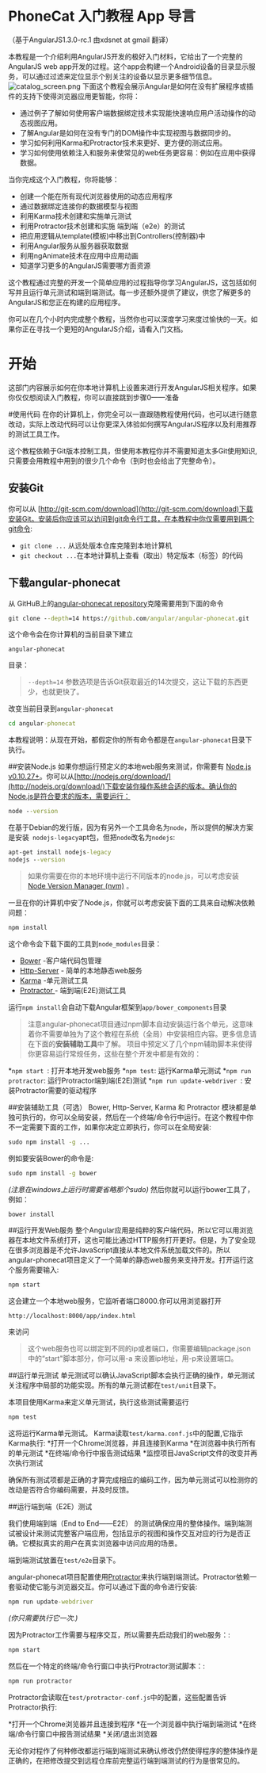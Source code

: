 # PhoneCat 入门教程 App 导言
（基于AngularJS1.3.0-rc.1 由xdsnet at gmail 翻译）

本教程是一个介绍利用AngularJS开发的极好入门材料，它给出了一个完整的AngularJS web app开发的过程。这个app会构建一个Android设备的目录显示服务，可以通过过滤来定位显示个别关注的设备以显示更多细节信息。
![catalog_screen.png](./image/catalog_screen.png)
下面这个教程会展示Angular是如何在没有扩展程序或插件的支持下使得浏览器应用更智能，你将：

* 通过例子了解如何使用客户端数据绑定技术实现能快速响应用户活动操作的动态视图应用。
* 了解Angular是如何在没有专门的DOM操作中实现视图与数据同步的。
* 学习如何利用Karma和Protractor技术来更好、更方便的测试应用。
* 学习如何使用依赖注入和服务来使常见的web任务更容易：例如在应用中获得数据。


当你完成这个入门教程，你将能够：

* 创建一个能在所有现代浏览器使用的动态应用程序
* 通过数据绑定连接你的数据模型与视图
* 利用Karma技术创建和实施单元测试
* 利用Protractor技术创建和实施 端到端（e2e）的测试
* 把应用逻辑从template(模板)中移出到Controllers(控制器)中
* 利用Angular服务从服务器获取数据
* 利用ngAnimate技术在应用中应用动画
* 知道学习更多的AngularJS需要哪方面资源

这个教程通过完整的开发一个简单应用的过程指导你学习AngularJS，这包括如何写并且运行单元测试和端到端测试。每一步还额外提供了建议，供您了解更多的AngularJS和您正在构建的应用程序。

你可以在几个小时内完成整个教程，当然你也可以深度学习来度过愉快的一天。如果你正在寻找一个更短的AngularJS介绍，请看入门文档。

# 开始
这部门内容展示如何在你本地计算机上设置来进行开发AngularJS相关程序。如果你仅仅想阅读入门教程，你可以直接跳到步骤0——准备

#使用代码
在你的计算机上，你完全可以一直跟随教程使用代码，也可以进行随意改动，实际上改动代码可以让你更深入体验如何撰写AngularJS程序以及利用推荐的测试工具工作。

这个教程依赖于Git版本控制工具，但使用本教程你并不需要知道太多Git使用知识,只需要会用教程中用到的很少几个命令（到时也会给出了完整命令）。

## 安装Git
你可以从 [http://git-scm.com/download](http://git-scm.com/download)下载安装Git。安装后你应该可以访问到git命令行工具，在本教程中你仅需要用到两个git命令:

* `git clone ...` 从远处版本仓库克隆到本地计算机
* `git checkout ...`在本地计算机上查看（取出）特定版本（标签）的代码

## 下载angular-phonecat
从 GitHuB上的[angular-phonecat repository](https://github.com/angular/angular-phonecat)克隆需要用到下面的命令
```cmd
git clone --depth=14 https://github.com/angular/angular-phonecat.git
```

这个命令会在你计算机的当前目录下建立
```
angular-phonecat
```
目录：
>`--depth=14` 参数选项是告诉Git获取最近的14次提交，这让下载的东西更少，也就更快了。

改变当前目录到`angular-phonecat`
```cmd
cd angular-phonecat
```
本教程说明：从现在开始，都假定你的所有命令都是在`angular-phonecat`目录下执行。

##安装Node.js
如果你想运行预定义的本地web服务来测试，你需要有 [Node.js v0.10.27+](http://nodejs.org/)。你可以从[http://nodejs.org/download/](http://nodejs.org/download/)下载安装你操作系统合适的版本。确认你的Node.js是符合要求的版本，需要运行：
```cmd
node --version
```
在基于Debian的发行版，因为有另外一个工具命名为`node`，所以提供的解决方案是安装```
nodejs-legacy```apt包，但把`node`改名为`nodejs`:
```cmd
apt-get install nodejs-legacy
nodejs --version
```
>如果你需要在你的本地环境中运行不同版本的node.js，可以考虑安装 [Node Version Manager (nvm)](https://github.com/creationix/nvm) 。

一旦在你的计算机中安了Node.js，你就可以考虑安装下面的工具来自动解决依赖问题：
```cmd
npm install
```

这个命令会下载下面的工具到`node_modules`目录：
* [Bower](http://bower.io/) -客户端代码包管理
* [Http-Server](https://github.com/nodeapps/http-server) - 简单的本地静态web服务
* [Karma](https://github.com/karma-runner/karma) -单元测试工具
* [Protractor ](https://github.com/angular/protractor)- 端到端(E2E)测试工具

运行`npm install`会自动下载Angular框架到`app/bower_components`目录
>注意angular-phonecat项目通过npm脚本自动安装运行各个单元，这意味着你不需要单独为了这个教程在系统（全局）中安装相应内容。更多信息请在下面的**安装辅助工具**中了解。
项目中预定义了几个npm辅助脚本来使得你更容易运行常规任务，这些在整个开发中都是有效的：

*`npm start `: 打开本地开发web服务
*`npm test`: 运行Karma单元测试
*`npm run protractor`: 运行Protractor端到端(E2E)测试
*`npm run update-webdriver `: 安装Protractor需要的驱动程序

##安装辅助工具（可选）
Bower, Http-Server, Karma 和 Protractor 模块都是单独可执行的，你可以全局安装，然后在一个终端/命令行中运行。在这个教程中你不一定需要下面的工作，如果你决定立即执行，你可以在全局安装:
```cmd
sudo npm install -g ...
```
例如要安装Bower的命令是:
```cmd
sudo npm install -g bower
```
*(注意在windows上运行时需要省略那个sudo)*
然后你就可以运行bower工具了，例如：
```cmd
bower install
```

##运行开发Web服务
整个Angular应用是纯粹的客户端代码，所以它可以用浏览器在本地文件系统打开，这也可能比通过HTTP服务打开更好。但是，为了安全现在很多浏览器是不允许JavaScript直接从本地文件系统加载文件的。所以 angular-phonecat项目定义了一个简单的静态web服务来支持开发。打开运行这个服务需要输入:
```cmd
npm start
```
这会建立一个本地web服务，它监听者端口8000.你可以用浏览器打开
```
http://localhost:8000/app/index.html
```
来访问
>这个web服务也可以绑定到不同的ip或者端口，你需要编辑package.json中的“start"脚本部分，你可以用-a 来设置ip地址，用-p来设置端口。

##运行单元测试
单元测试可以确认JavaScript脚本会执行正确的操作，单元测试关注程序中局部的功能实现。所有的单元测试都在`test/unit`目录下。

本项目使用Karma来定义单元测试，执行这些测试需要运行
```cmd
npm test
```
这将运行Karma单元测试。 Karma读取`test/karma.conf.js`中的配置,它指示Karma执行:
 *打开一个Chrome浏览器，并且连接到Karma
 *在浏览器中执行所有的单元测试
 *在终端/命令行中报告测试结果
 *监控项目JavaScript文件的改变并再次执行测试

确保所有测试项都是正确的才算完成相应的编码工作，因为单元测试可以检测你的改动是否符合你编码需要，并及时反馈。

##运行端到端（E2E）测试

我们使用端到端（End to End——E2E） 的测试确保应用的整体操作。端到端测试被设计来测试完整客户端应用，包括显示的视图和操作交互对应的行为是否正确。它模拟真实的用户在真实浏览器中访问应用的场景。

端到端测试放置在`test/e2e`目录下。

angular-phonecat项目配置使用[Protractor](https://github.com/angular/protractor)来执行端到端测试。Protractor依赖一套驱动使它能与浏览器交互。你可以通过下面的命令进行安装:

```cmd
npm run update-webdriver
```

*(你只需要执行它一次.)*

因为Protractor工作需要与程序交互，所以需要先启动我们的web服务：:

```cmd
npm start
```

然后在一个特定的终端/命令行窗口中执行Protractor测试脚本：:

```cmd
npm run protractor
```

Protractor会读取在`test/protractor-conf.js`中的配置，这些配置告诉Protractor执行:

*打开一个Chrome浏览器并且连接到程序
*在一个浏览器中执行端到端测试
*在终端/命令行窗口中报告测试结果
*关闭/退出浏览器

无论你对程作了何种修改都运行端到端测试来确认修改仍然使得程序的整体操作是正确的，在把修改提交到远程仓库前完整运行端到端测试的行为是很常见的。

